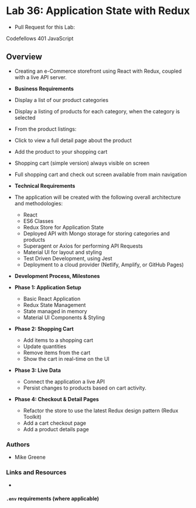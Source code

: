 # Lab 36: Application State with Redux

- Pull Request for this Lab: 

Codefellows 401 JavaScript

## Overview

- Creating an e-Commerce storefront using React with Redux, coupled with a live API server.

- **Business Requirements**

- Display a list of our product categories
- Display a listing of products for each category, when the category is selected
- From the product listings:
- Click to view a full detail page about the product
- Add the product to your shopping cart
- Shopping cart (simple version) always visible on screen
- Full shopping cart and check out screen available from main navigation

- **Technical Requirements**

- The application will be created with the following overall architecture and methodologies:
  - React
  - ES6 Classes
  - Redux Store for Application State
  - Deployed API with Mongo storage for storing categories and products
  - Superagent or Axios for performing API Requests
  - Material UI for layout and styling
  - Test Driven Development, using Jest
  - Deployment to a cloud provider (Netlify, Amplify, or GitHub Pages)

- **Development Process, Milestones**
- **Phase 1: Application Setup**
    - Basic React Application
    - Redux State Management
    - State managed in memory
    - Material UI Components & Styling
- **Phase 2: Shopping Cart**
    - Add items to a shopping cart
    - Update quantities
    - Remove items from the cart
    - Show the cart in real-time on the UI
- **Phase 3: Live Data**
    - Connect the application a live API
    - Persist changes to products based on cart activity.
- **Phase 4: Checkout & Detail Pages**
    - Refactor the store to use the latest Redux design pattern (Redux Toolkit)
    - Add a cart checkout page
    - Add a product details page

### Authors

- Mike Greene

### Links and Resources

- 

#### `.env` requirements (where applicable)
